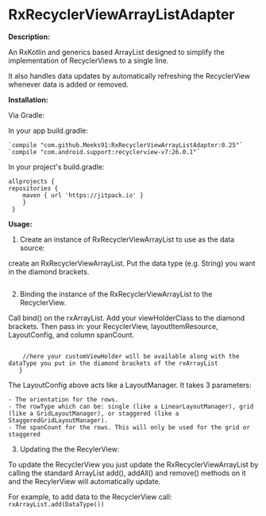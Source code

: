 # RxRecyclerViewArrayListAdapter

**Description:**

An RxKotlin and generics based ArrayList designed to simplify the implementation of RecyclerViews to a single line.

It also handles data updates by automatically refreshing the RecyclerView whenever data is added or removed.

**Installation:**

Via Gradle:

In your app build.gradle:

    `compile "com.github.Meeks91:RxRecyclerViewArrayListAdapter:0.25"`
    `compile "com.android.support:recyclerview-v7:26.0.1"`

In your project's build.gradle:

    allprojects {
    repositories {
        maven { url 'https://jitpack.io' }
        }
     }

**Usage:**

1. Create an instance of RxRecyclerViewArrayList to use as the data source:

create an RxRecyclerViewArrayList. Put the data type (e.g. String) you want in the diamond brackets.
```val rxArrayList = RxRecyclerViewArrayList<DataType>()
```


2. Binding the instance of the RxRecyclerViewArrayList to the RecyclerView.

Call bind() on the rxArrayList. Add your viewHolderClass to the diamond brackets. Then pass in: your RecyclerView, layoutItemResource, LayoutConfig, and column spanCount.
``` rxArrayList.bind<customViewHolder>(recycylerView, R.layout.item, LayoutConfig(Orientation.vertical, RowType.single, 1)) { customViewHolder, dataType ->

    //here your customViewHolder will be available along with the dataType you put in the diamond brackets of the rxArrayList
   }
```
The LayoutConfig above acts like a LayoutManager. It takes 3 parameters:

    - The orientation for the rows.
    - The rowType which can be: single (like a LinearLayoutManager), grid (like a GridLayoutManager), or staggered (like a StaggeredGridLayoutManager).
    - The spanCount for the rows. This will only be used for the grid or staggered

3. Updating the the RecylerView:

To update the RecyclerView you just update the RxRecyclerViewArrayList  by calling the standard ArrayList add(), addAll() and remove() methods on it and the RecylerView will automatically update.

For example, to add data to the RecyclerView call: `rxArrayList.add(DataType())`
